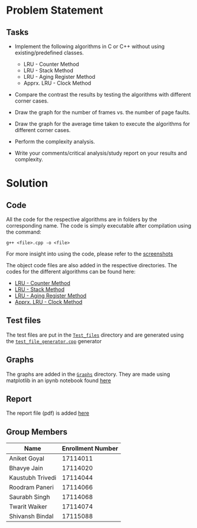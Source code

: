# Problem Statement

## Tasks

- Implement the following algorithms in C or C++ without using existing/predefined classes.

  - LRU - Counter Method
  - LRU - Stack Method
  - LRU - Aging Register Method
  - Apprx. LRU - Clock Method

- Compare the contrast the results by testing the algorithms with different corner cases. 

- Draw the graph for the number of frames vs. the number of page faults. 

- Draw the graph for the average time taken to execute the algorithms for different corner cases. 

- Perform the complexity analysis.

- Write your comments/critical analysis/study report on your results and complexity. 

# Solution 
## Code 
All the code for the respective algorithms are in folders by the corresponding name. The code is simply executable after compilation using the command:  

`g++ <file>.cpp -o <file>`

For more insight into using the code, please refer to the [screenshots](Screenshots)

The object code files are also added in the respective directories. The codes for the different algorithms can be found here:
  - [LRU - Counter Method](Counter)
  - [LRU - Stack Method](Stack)
  - [LRU - Aging Register Method](Aging_register)
  - [Apprx. LRU - Clock Method](Clock)

## Test files
The test files are put in the [`Test_files`](Test_files) directory and are generated using the [`test_file_generator.cpp`](Test_files/test_file_generator.cpp) generator 

## Graphs 
The graphs are added in the [`Graphs`](Graphs) directory. They are made using matplotlib in an ipynb notebook found [here](Plot.ipynb)

## Report 
The report file (pdf) is added [here](Coding%20Project%202%20Report.pdf)

## Group Members
|Name    |  Enrollment Number |
|---------|---------|
| Aniket Goyal | 17114011 |
| Bhavye Jain | 17114020 |
| Kaustubh Trivedi | 17114044 |
| Roodram Paneri | 17114066 |
| Saurabh Singh | 17114068 |
| Twarit Waiker | 17114074 |
| Shivansh Bindal | 17115088 |

